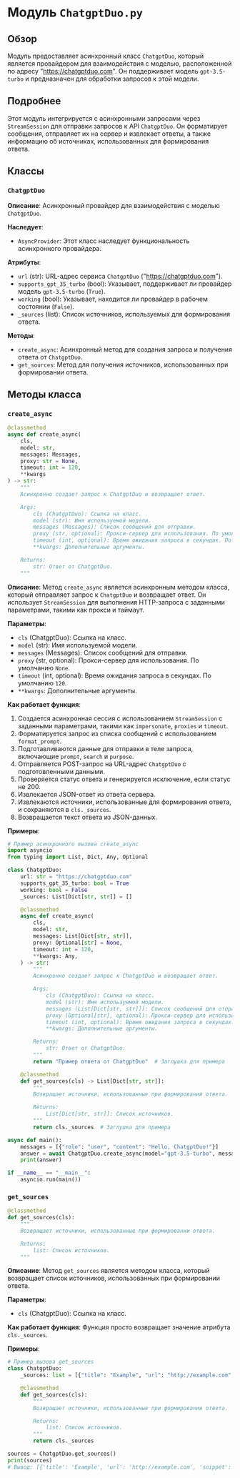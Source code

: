 # Модуль `ChatgptDuo.py`

## Обзор

Модуль предоставляет асинхронный класс `ChatgptDuo`, который является провайдером для взаимодействия с моделью, расположенной по адресу "https://chatgptduo.com". Он поддерживает модель `gpt-3.5-turbo` и предназначен для обработки запросов к этой модели.

## Подробнее

Этот модуль интегрируется с асинхронными запросами через `StreamSession` для отправки запросов к API `ChatgptDuo`. Он форматирует сообщения, отправляет их на сервер и извлекает ответы, а также информацию об источниках, использованных для формирования ответа.

## Классы

### `ChatgptDuo`

**Описание**: Асинхронный провайдер для взаимодействия с моделью `ChatgptDuo`.

**Наследует**:
- `AsyncProvider`: Этот класс наследует функциональность асинхронного провайдера.

**Атрибуты**:
- `url` (str): URL-адрес сервиса `ChatgptDuo` ("https://chatgptduo.com").
- `supports_gpt_35_turbo` (bool): Указывает, поддерживает ли провайдер модель `gpt-3.5-turbo` (`True`).
- `working` (bool): Указывает, находится ли провайдер в рабочем состоянии (`False`).
- `_sources` (list): Список источников, используемых для формирования ответа.

**Методы**:
- `create_async`: Асинхронный метод для создания запроса и получения ответа от `ChatgptDuo`.
- `get_sources`: Метод для получения источников, использованных при формировании ответа.

## Методы класса

### `create_async`

```python
@classmethod
async def create_async(
    cls,
    model: str,
    messages: Messages,
    proxy: str = None,
    timeout: int = 120,
    **kwargs
) -> str:
    """
    Асинхронно создает запрос к ChatgptDuo и возвращает ответ.

    Args:
        cls (ChatgptDuo): Ссылка на класс.
        model (str): Имя используемой модели.
        messages (Messages): Список сообщений для отправки.
        proxy (str, optional): Прокси-сервер для использования. По умолчанию `None`.
        timeout (int, optional): Время ожидания запроса в секундах. По умолчанию `120`.
        **kwargs: Дополнительные аргументы.

    Returns:
        str: Ответ от ChatgptDuo.
    """
```

**Описание**:
Метод `create_async` является асинхронным методом класса, который отправляет запрос к `ChatgptDuo` и возвращает ответ. Он использует `StreamSession` для выполнения HTTP-запроса с заданными параметрами, такими как прокси и таймаут.

**Параметры**:
- `cls` (ChatgptDuo): Ссылка на класс.
- `model` (str): Имя используемой модели.
- `messages` (Messages): Список сообщений для отправки.
- `proxy` (str, optional): Прокси-сервер для использования. По умолчанию `None`.
- `timeout` (int, optional): Время ожидания запроса в секундах. По умолчанию `120`.
- `**kwargs`: Дополнительные аргументы.

**Как работает функция**:
1. Создается асинхронная сессия с использованием `StreamSession` с заданными параметрами, такими как `impersonate`, `proxies` и `timeout`.
2. Форматируется запрос из списка сообщений с использованием `format_prompt`.
3. Подготавливаются данные для отправки в теле запроса, включающие `prompt`, `search` и `purpose`.
4. Отправляется POST-запрос на URL-адрес `ChatgptDuo` с подготовленными данными.
5. Проверяется статус ответа и генерируется исключение, если статус не 200.
6. Извлекается JSON-ответ из ответа сервера.
7. Извлекаются источники, использованные для формирования ответа, и сохраняются в `cls._sources`.
8. Возвращается текст ответа из JSON-данных.

**Примеры**:

```python
# Пример асинхронного вызова create_async
import asyncio
from typing import List, Dict, Any, Optional

class ChatgptDuo:
    url: str = "https://chatgptduo.com"
    supports_gpt_35_turbo: bool = True
    working: bool = False
    _sources: List[Dict[str, str]] = []

    @classmethod
    async def create_async(
        cls,
        model: str,
        messages: List[Dict[str, str]],
        proxy: Optional[str] = None,
        timeout: int = 120,
        **kwargs: Any,
    ) -> str:
        """
        Асинхронно создает запрос к ChatgptDuo и возвращает ответ.

        Args:
            cls (ChatgptDuo): Ссылка на класс.
            model (str): Имя используемой модели.
            messages (List[Dict[str, str]]): Список сообщений для отправки.
            proxy (Optional[str], optional): Прокси-сервер для использования. По умолчанию `None`.
            timeout (int, optional): Время ожидания запроса в секундах. По умолчанию `120`.
            **kwargs: Дополнительные аргументы.

        Returns:
            str: Ответ от ChatgptDuo.
        """
        return "Пример ответа от ChatgptDuo"  # Заглушка для примера

    @classmethod
    def get_sources(cls) -> List[Dict[str, str]]:
        """
        Возвращает источники, использованные при формировании ответа.

        Returns:
            List[Dict[str, str]]: Список источников.
        """
        return cls._sources  # Заглушка для примера

async def main():
    messages = [{"role": "user", "content": "Hello, ChatgptDuo!"}]
    answer = await ChatgptDuo.create_async(model="gpt-3.5-turbo", messages=messages)
    print(answer)

if __name__ == "__main__":
    asyncio.run(main())
```

### `get_sources`

```python
@classmethod
def get_sources(cls):
    """
    Возвращает источники, использованные при формировании ответа.

    Returns:
        list: Список источников.
    """
```

**Описание**:
Метод `get_sources` является методом класса, который возвращает список источников, использованных при формировании ответа.

**Параметры**:
- `cls` (ChatgptDuo): Ссылка на класс.

**Как работает функция**:
Функция просто возвращает значение атрибута `cls._sources`.

**Примеры**:

```python
# Пример вызова get_sources
class ChatgptDuo:
    _sources: list = [{"title": "Example", "url": "http://example.com", "snippet": "Example snippet"}]

    @classmethod
    def get_sources(cls):
        """
        Возвращает источники, использованные при формировании ответа.

        Returns:
            list: Список источников.
        """
        return cls._sources

sources = ChatgptDuo.get_sources()
print(sources)
# Вывод: [{'title': 'Example', 'url': 'http://example.com', 'snippet': 'Example snippet'}]
```